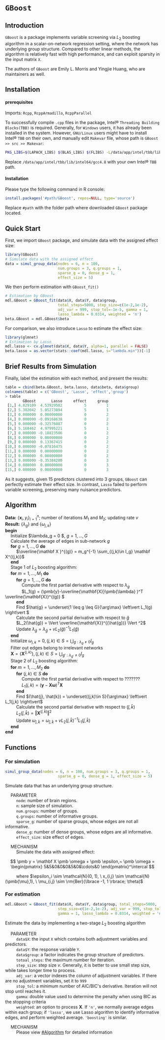 # `GBoost`

## Introduction

`GBoost` is a package implements variable screening via $L_2$ boosting algorithm in a scalar-on-network regression setting, where the network has underlying group structure. Compared to other linear methods, the algorithm is relatively fast with high performance, and can exploit sparsity in the input matrix `X`.

The authors of `GBoost` are Emily L. Morris and Yingjie Huang, who are maintainers as well.

## Installation

#### prerequisites

Imports: `Rcpp`, `RcppArmadillo`, `RcppParallel`

To successfully compile `.cpp` files in the package, Intel&reg; `Threading Building Blocks(TBB)` is required. Generally, for `Windows` users, it has already been installed in the system. However, `GNU/Linux` users might have to install Intel&reg; `TBB` on their own, and manually edit `Makevar` file, whose path is `GBoost >> src >> Makevar`:

```bash
PKG_LIBS=$(LAPACK_LIBS) $(BLAS_LIBS) $(FLIBS) -L/data/app/intel/tbb/lib/intel64/gcc4.8 -ltbb
```

Replace `/data/app/intel/tbb/lib/intel64/gcc4.8` with your own Intel&reg; `TBB` path.

#### Installation

Please type the following command in R console:

```R
install.packages('#path/GBoost', repos=NULL, type='source')
```

Replace `#path` with the folder path where downloaded `GBoost` package located.

## Quick Start

First, we import `GBoost` package, and simulate data with the assigned effect size:

```R
library(GBoost)
# Simulate data with the assigned effect
data = simul_group_data(nodes = 6, n = 100, 
                        num.groups = 3, q.groups = 1,
                        sparse_g = 0, dense_g = 1, 
                        effect_size = 5)
```

We then perform estimation with `GBoost_fit()`

```R
# Estimation by GBoost
mdl.GBoost = GBoost_fit(data$X, data$Y, data$group, 
                        total_steps=5000, step_size=c(1e-2,1e-2), 
                        adj_var = 999, stop_tol=-1e-5, gamma = 1, 
                        lasso_lambda = 0.0314, weighted = 'n')
beta.GBoost = mdl.GBoost$beta
```

For comparison, we also introduce `Lasso` to estimate the effect size:

```R
library(glmnet)
# Estimation by Lasso
mdl.lasso <- cv.glmnet(data$X, data$Y, alpha=1, parallel = FALSE)
beta.lasso = as.vector(stats::coef(mdl.lasso, s="lambda.min"))[-1]
```

## Brief Results from Simulation

Finally, label the estimation with each method, and present the results:

```R
table = cbind(beta.GBoost, beta.lasso, data$beta, data$group)
colnames(table) = c('GBoost', 'Lasso', 'effect','group')
> table
        GBoost       Lasso     effect     group
 [1,] 4.829109  4.53929582          5         1
 [2,] 5.302042  5.05273894          5         1
 [3,] 0.000000  0.00000000          0         2
 [4,] 0.000000 -0.09168638          0         2
 [5,] 0.000000 -0.32576087          0         2
 [6,] 5.168462  4.97995221          5         1
 [7,] 0.000000 -0.18823506          0         2
 [8,] 0.000000  0.00000000          0         2
 [9,] 0.000000  0.13367415          0         2
[10,] 0.000000 -0.07816475          0         2
[11,] 0.000000  0.00000000          0         2
[12,] 0.000000  0.00000000          0         2
[13,] 0.000000 -0.35384280          0         3
[14,] 0.000000  0.00000000          0         3
[15,] 0.000000  0.00000000          0         3
```

As it suggests, given 15 predictors clustered into 3 groups, `GBoost` can perfectly estimate their effect size. In contrast, `Lasso` failed to perform variable screening, preserving many nuisance predictors.

## Algorithm

**Data:** $\lbrace \mathbf x_i, y_i \rbrace ^n_{i=1};$ number of iterations $M_1$ and $M_2$; updating rate $v$  
**Result:** $\lbrace\lambda_g\rbrace$ and $\lbrace\omega_{j,k}\rbrace$  
**begin**  
&emsp; Initialize $\lambda_g = 0 $, $g = 1,...,G$  
&emsp; Calculate the average of edges in sub-network $g$  
&emsp; **for** $g=1,...,G$ **do**  
&emsp; &emsp; $\overline{\mathbf X }^{(g)} = m_g^{-1} \sum_{(j,k)\in I_g} \mathbf X^{(j,k)}$  
&emsp; **end**  
&emsp; Stage 1 of $L_2$ boosting algorithm:  
&emsp; **for** $m = 1,...,M_1$ **do**  
&emsp; &emsp; **for** $g = 1,...,G$ **do**  
&emsp; &emsp; &emsp; Compute the first partial derivative with respect to $\lambda_g$  
&emsp; &emsp; &emsp; $L_1(g) = (\pmb{y}-\overline{\mathbf{X}}\pmb{\lambda} )^T \overline{\mathbf{X}}^{(g)} $  
&emsp; &emsp; **end**  
&emsp; &emsp; Find $\hat{g} = \underset{1 \leq g \leq G}{\arg\max} \left\vert L_1(g) \right\vert $  
&emsp; &emsp; Calculate the second partial derivative with respect to $\hat{g}$  
&emsp; &emsp; $L_2(\hat{g}) = \Vert \overline{\mathbf{X}}^{(\hat{g})} \Vert ^2$  
&emsp; &emsp; Update $\lambda_{\hat{g}} = \lambda_{\hat{g}} + v L_2(\hat{g})^{-1}L_1(\hat{g})$  
&emsp; **end**  
&emsp; Initialize $\omega_{j,k} = 0, (j, k) \in S = \bigcup_{g:\lambda_g \neq 0} I_g$  
&emsp; Filter out edges belong to irrelevant networks  
&emsp; $\mathbf{X} = \lbrace\mathbf{X}^{(j,k)}\rbrace, (j, k) \in S = \bigcup_{g':\lambda_{g'} \neq 0} I_g$  
&emsp; Stage 2 of $L_2$ boosting algorithm:  
&emsp; **for** $m = 1,...,M_2$ **do**  
&emsp; &emsp; **for** $(j,k)\in S$ **do**  
&emsp; &emsp; &emsp; Compute the first partial derivative with respect to ???????  
&emsp; &emsp; &emsp; $L_1(j, k) = (\pmb{y} - \mathbf{X}\pmb{\omega})^T \mathbf{X}$  
&emsp; &emsp; **end**  
&emsp; &emsp; Find $(\hat{j}, \hat{k}) = \underset{(j,k)\in S}{\arg\max} \left\vert L_1(j,k) \right\vert$  
&emsp; &emsp; Calculate the second partial derivative with respect to $(\hat{j}, \hat{k})$  
&emsp; &emsp; $L_2(\hat{j}, \hat{k}) = \Vert \mathbf{X}^{(\hat{j}, \hat{k})} \Vert ^2$  
&emsp; &emsp; Update $\omega_{\hat{j}, \hat{k}} = \omega_{\hat{j}, \hat{k}} + v L_2(\hat{j}, \hat{k})^{-1}L_1(\hat{j}, \hat{k})$  
&emsp; **end**  
**end**

## Functions

### For simulation

```R
simul_group_data(nodes = 6, n = 100, num.groups = 3, q.groups = 1,
                        sparse_g = 0, dense_g = 1, effect_size = 5)
```

Simulate data that has an underlying group structure.

&emsp; $\pmb{\mathsf{PARAMETER}}$  
&emsp; &emsp; `node`: number of brain regions.  
&emsp; &emsp; `n`: sample size of simulation.  
&emsp; &emsp; `num.groups`: number of groups.  
&emsp; &emsp; `q.groups`: number of informative groups.  
&emsp; &emsp; `sparse_g`: number of sparse groups, whose edges are not all informative.  
&emsp; &emsp; `dense_g`: number of dense groups, whose edges are all informative.  
&emsp; &emsp; `effect_size`: size effect of edges.

&emsp; $\pmb{\mathsf{MECHANISM}}$  
&emsp; &emsp; Simulate the data with assigned effect:

$$
\pmb y = \mathbf X \pmb \omega + \pmb \epsilon,~
\pmb \omega = 
\begin{pmatrix}
5&5&0&0&0&5&0&\cdots&0
\end{pmatrix}^\intercal
$$


&emsp; &emsp; where $\epsilon_i \sim \mathcal{N}(0, 1), \ x_{i,j} \sim \mathcal{N}(\pmb{\mu},1), \ \mu_{i,j} \sim \rm{Ber}(\lbrace -1, 1 \rbrace; \theta)$

### For estimation

```R
mdl.GBoost = GBoost_fit(data$X, data$Y, data$group, total_steps=5000, 
                        step_size=c(1e-2,1e-2), adj_var = 999, stop_tol=-1e-5, 
                        gamma = 1, lasso_lambda = 0.0314, weighted = 'n')
```

Estimate the data by implementing a two-stage $L_2$ boosting algorithm

&emsp; $\pmb{\mathsf{PARAMETER}}$  
&emsp; &emsp; `data$X`: the input `X` which contains both adjustment variables and predictors.   
&emsp; &emsp; `data$Y`: the response variable `Y`.   
&emsp; &emsp; `data$group`: a factor indicates the group structure of predictors.  
&emsp; &emsp; `totoal_steps`: the maximum number for iteration.  
&emsp; &emsp; `step_size`: step size $v$. Generally, it is better to use small step size, while takes longer time to process.  
&emsp; &emsp; `adj_var`: a vector indexes the column of adjustment variables. If there are no adjustment variables, set it to `999 `  
&emsp; &emsp; `stop_tol`: a minimum number of AIC/BIC's derivative. Iteration will not stop until reaches it.  
&emsp; &emsp; `gamma`: double value used to determine the penalty when using BIC as the stopping criteria   
&emsp; &emsp; `weighted`: an option to process $\mathbf{X}$. If `'n'`, we normally average edges within each group; if `'lasso'`, we use Lasso algorithm to identify informative edges, and perform weighted average. `'boosting'` is similar.

&emsp; $\pmb{\mathsf{MECHANISM}}$  
&emsp; &emsp; Please view [#Algorithm](#Algorithm) for detailed information
